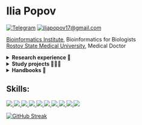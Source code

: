 # Ilia Popov

[![Telegram](https://img.shields.io/badge/Telegram--brightgreen?style=social&logo=Telegram)](https://t.me/ilya_pop0v)
[![iljapopov17@gmail.com](https://img.shields.io/badge/iljapopov17@gmail.com--brightgreen?style=social&logo=gmail)](mailto:iljapopov17@gmail.com)

[Bioinformatics Institute](https://bioinf.me/en), Bioinformatics for Biologists </br>
[Rostov State Medical University](https://rostgmu.net), Medical Doctor </br>

<details><summary>
<b>Research experience 🔬</b>
</summary><br> 

### Bioinformatics Institute Research Project: The shadow of HIV
 
Data of WGS-based non-invasive prenatal testing (NIPT) or cell-free DNA testing contains exogenous DNA (bacterial and viral). This information is too fragmentary to conduct full microbiome studies, but still interesting for expanding NIPT functionality.<br>
Being a retrovirus, HIV can not be directly detected in cell-free DNA data.<br>
Steps of the study:<br>
1) Extraction of unmapped reads
2) Assigning taxonomic labels
3) **__Creating residual virus and microbiome profiles of two datasets__** - current step
4) Analysis of the HIV-positive sequencing data
5) Finding the differences in exogenous DNA composition between HIV- and HIV+ NIPT samples<br>

![](https://geps.dev/progress/50)

The results will be published in the very begining of the May, 2024 in [The-shadow-of-HIV repository](https://github.com/iliapopov17/The-shadow-of-HIV).<br>
  * **Skills:** Bash, bwa, bowtie2, Snakemake, kraken2.<br>

### Research Internship: Pediatric Nutritional Medicine and Intestinal Microbiology

Performed genome-based safety assessment of the probiotic strain _Lpb. plantarum_ IS-10506.<br>
Determined the multivariate association between clinical metadata and microbial meta-omics characteristics in a clinical study comparing gut microbiota profiles in stunted and normal children aged 36-45 months.<br>

Details available in [PNMIM repository](https://github.com/iliapopov17/PNMIM)
  * **Skills:** BAGEL4, CRISPRCasFinder, R, dplyr, ggplot2, tidyverse, tidyr, MaAsLin2.<br>
</details>

<details><summary>
<b>Study projects 👨🏻‍💻</b>
</summary><br> 

### Beginner-level tools
 
1. **SequenceForge-Lite**<br>
[Repository](https://github.com/iliapopov17/SequenceForge-Lite)<br>
It is a lightweight tool designed to work with biological sequence data, providing various functionalities for filtering FASTQ files and manipulating FASTA files

2. **MyAwesomeEDA**<br>
[Repository](https://github.com/iliapopov17/MyAwesomeEDA)<br>
Python module that provides a set of tools for exploring and analyzing your dataset

### Bioinformatics Institute: study projects

 This [repository](https://github.com/iliapopov17/BI-Workshop-miniProjects) holds study projects completed as part of the workshops undertaken during the training at the Bioinformatics Institute: <br>
 1. Variant calling of _Escherichia coli_ WGS
 2. Variant calling of deep sequencing data (_Influenza A virus_ (H3N2) hemagglutinin gene)
 3. _De novo_ assembly of _Escherichia coli_ genome
 4. Tardigrade _Ramazzottius varieornatus_ genome annotation and protein function prediction
 5. Genotyping and SNP annotation of human 23andMe data
 6. RNA-seq data analysis for differential gene expression of _Saccharomyces cerevisiae_ after 30 minutes of fermentation
 7. Ancient metagenomes analysis examining human dental calculus
 8. Annotation of the immune repertoire derived from the T-cell population in a relatively healthy donor

### Blastim: statistics projects

 This [repository](https://github.com/iliapopov17/R-mini-projects) holds study projects completed as part of the «Statistics, R and data analysis» study course by Blastim in 2022: <br>
 1. Ant microbiomes
 2. Marker for pneumonia (TBD)
 3. Controlled evolutionary inheritance (TBD)
 4. Metabolites of primates (TBD)
</details>

<details><summary>
<b>Handbooks 📖</b>
</summary><br> 

### Phylogenetics pipeline
 
This [repository](https://github.com/iliapopov17/BI-Phylogenetics) collects a complete pipeline of simple research in phylogenetics, from working with NCBI (and other databases) to building trees, evaluating them, and getting some worthwhile results.

### Human Microbiome Research

This [repository](https://github.com/iliapopov17/Human-Microbiome-Research-User-Manual) contains a manual on conducting studies within human microbiome. As an example, data on the composition of the gut microbiome in people with Crohn's disease and healthy controls  are presented.

### NGS Data Analysis

This [repository](https://github.com/iliapopov17/NGS-Data-Analysis-Manual) contains a manual on conducting NGS data analysis studies. At the moment there are detailed manuals on Quality Control and Variant Calling. **Much more to be disclosured soon!**
</details>

## Skills: 

<p align="left">
   <a 
    href="https://www.python.org" 
    target="_blank" rel="noreferrer"> 
    <img
        src="https://img.shields.io/badge/Python-FFD43B?style=for-the-badge&logo=python&logoColor=blue"
    /> 
 </a> 
     <a 
    href="https://pandas.pydata.org" 
    target="_blank" rel="noreferrer"> 
    <img
        src="https://img.shields.io/badge/Pandas-2C2D72?style=for-the-badge&logo=pandas&logoColor=white"
    /> 
 </a> 
   <a 
    href="https://numpy.org" 
    target="_blank" rel="noreferrer"> 
    <img
        src="https://img.shields.io/badge/Numpy-777BB4?style=for-the-badge&logo=numpy&logoColor=white"
    /> 
 </a> 
   <a 
    href="https://code.visualstudio.com/" 
    target="_blank" rel="noreferrer"> 
    <img
        src="https://img.shields.io/badge/VSCode-007ACC.svg?&style=for-the-badge&logo=VisualStudioCode&logoColor=white"
    />    
 </a> 
 <a 
    href="https://posit.co/download/rstudio-desktop/" 
    target="_blank" rel="noreferrer"> 
    <img
        src="https://img.shields.io/badge/R-276DC3?style=for-the-badge&logo=r&logoColor=white"
    /> 
 </a>
    <a 
    href="https://posit.co/download/rstudio-desktop/" 
    target="_blank" rel="noreferrer"> 
    <img
        src="https://img.shields.io/badge/RStudio-75AADB?style=for-the-badge&logo=RStudio&logoColor=white"
    /> 
 </a> 
  <a 
    href="https://jupyter.org" 
    target="_blank" rel="noreferrer"> 
    <img
        src="https://img.shields.io/badge/Jupyter-F37626?style=for-the-badge&logo=jupyter&color=525252"
    /> 
 </a> 
    <a 
    href="https://anaconda.org" 
    target="_blank" rel="noreferrer"> 
    <img
        src="https://img.shields.io/badge/Anaconda-44A833?style=for-the-badge&logo=anaconda&color=525252"
    /> 
 </a>
    <a 
    href="https://ubuntu.com" 
    target="_blank" rel="noreferrer"> 
    <img
        src="https://img.shields.io/badge/Ubuntu-E95420?style=for-the-badge&logo=ubuntu&logoColor=white"
    /> 
 </a> 
       <a 
    href="https://www.overleaf.com" 
    target="_blank" rel="noreferrer"> 
    <img
        src="https://img.shields.io/badge/Overleaf-47A141?style=for-the-badge&logo=Overleaf&logoColor=white"
    /> 
 </a> 
</p>

[![GitHub Streak](https://streak-stats.demolab.com?user=iliapopov17&hide_border=true)](https://git.io/streak-stats)
